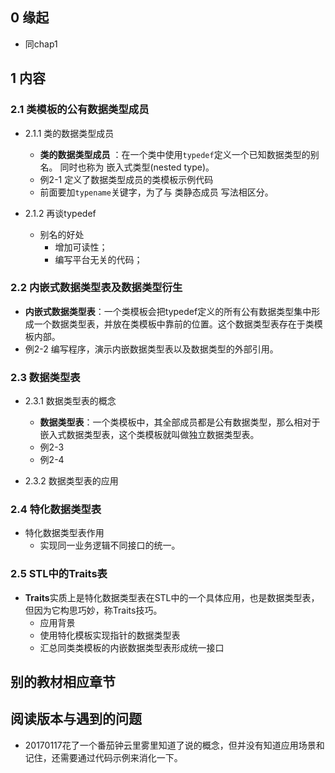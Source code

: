 ## 0 缘起
+ 同chap1

## 1 内容
### 2.1 类模板的公有数据类型成员
+ 2.1.1 类的数据类型成员
    + **类的数据类型成员** ：在一个类中使用`typedef`定义一个已知数据类型的别名。 同时也称为 嵌入式类型(nested type)。
    + 例2-1 定义了数据类型成员的类模板示例代码
    + 前面要加`typename`关键字，为了与 类静态成员 写法相区分。

+ 2.1.2 再谈typedef
    + 别名的好处
	   + 增加可读性；
	   + 编写平台无关的代码；   

### 2.2 内嵌式数据类型表及数据类型衍生
+ **内嵌式数据类型表**：一个类模板会把typedef定义的所有公有数据类型集中形成一个数据类型表，并放在类模板中靠前的位置。这个数据类型表存在于类模板内部。
+ 例2-2 编写程序，演示内嵌数据类型表以及数据类型的外部引用。

### 2.3 数据类型表
+ 2.3.1 数据类型表的概念
    + **数据类型表**：一个类模板中，其全部成员都是公有数据类型，那么相对于嵌入式数据类型表，这个类模板就叫做独立数据类型表。
    + 例2-3
    + 例2-4

+ 2.3.2 数据类型表的应用


### 2.4 特化数据类型表
+ 特化数据类型表作用
	+ 实现同一业务逻辑不同接口的统一。 

### 2.5 STL中的Traits表
+ **Traits**实质上是特化数据类型表在STL中的一个具体应用，也是数据类型表，但因为它构思巧妙，称Traits技巧。
	+ 应用背景
	+ 使用特化模板实现指针的数据类型表
	+ 汇总同类类模板的内嵌数据类型表形成统一接口


##  别的教材相应章节

##  阅读版本与遇到的问题
+ 20170117花了一个番茄钟云里雾里知道了说的概念，但并没有知道应用场景和记住，还需要通过代码示例来消化一下。

